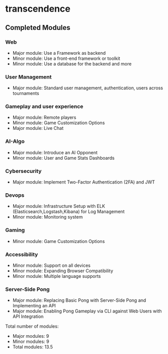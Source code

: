 # transcendence

## Completed Modules

### Web

- Major module: Use a Framework as backend
- Minor module: Use a front-end framework or toolkit
- Minor module: Use a database for the backend and more

### User Management

- Major module: Standard user management, authentication, users across tournaments

### Gameplay and user experience

- Major module: Remote players
- Minor module: Game Customization Options
- Major module: Live Chat

### AI-Algo

- Major module: Introduce an AI Opponent
- Minor module: User and Game Stats Dashboards

### Cybersecurity

- Major module: Implement Two-Factor Authentication (2FA) and JWT

### Devops

- Major module: Infrastructure Setup with ELK (Elasticsearch,Logstash,Kibana) for Log Management
- Minor module: Monitoring system

### Gaming

- Minor module: Game Customization Options

### Accessibility

- Minor module: Support on all devices
- Minor module: Expanding Browser Compatibility
- Minor module: Multiple language supports

### Server-Side Pong

- Major module: Replacing Basic Pong with Server-Side Pong and Implementing an API
- Major module: Enabling Pong Gameplay via CLI against Web Users with API Integration


Total number of modules:

- Major modules: 9
- Minor modules: 9
- Total modules: 13.5
